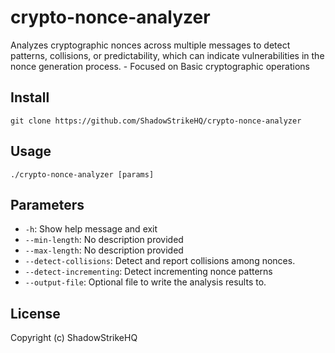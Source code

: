 # crypto-nonce-analyzer
Analyzes cryptographic nonces across multiple messages to detect patterns, collisions, or predictability, which can indicate vulnerabilities in the nonce generation process. - Focused on Basic cryptographic operations

## Install
`git clone https://github.com/ShadowStrikeHQ/crypto-nonce-analyzer`

## Usage
`./crypto-nonce-analyzer [params]`

## Parameters
- `-h`: Show help message and exit
- `--min-length`: No description provided
- `--max-length`: No description provided
- `--detect-collisions`: Detect and report collisions among nonces.
- `--detect-incrementing`: Detect incrementing nonce patterns
- `--output-file`: Optional file to write the analysis results to.

## License
Copyright (c) ShadowStrikeHQ
